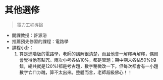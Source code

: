 # 其他選修

> 電力工程導論

* 開課教授：許源浴
* 推薦預先修習的課程：電路學
* 課程小卦：
  1. 算是進階版的電路學，老師的講解很清楚，而且他會一解釋再解釋，偶爾會覺得他有點冗。兩次小考各佔10%，都是習題；期中期末各佔50%(沒錯，總共就是120%)都是考古題，數字稍微改一下，但每次都會有一小題數字ㄊㄇㄉ醜，算不太出來。整體而言，老師超級佛心！！
